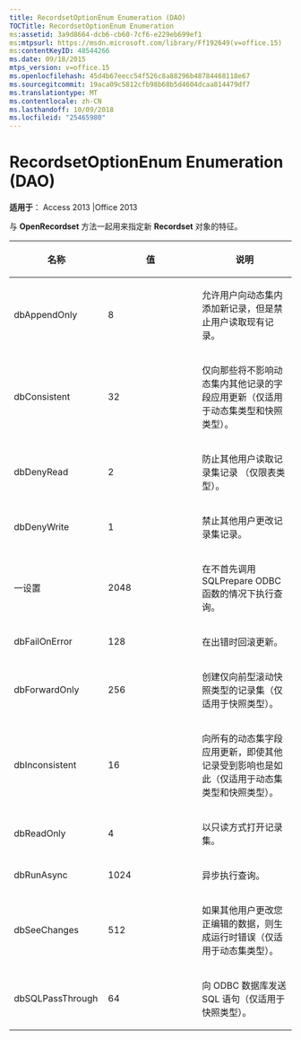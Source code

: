 ```yaml
---
title: RecordsetOptionEnum Enumeration (DAO)
TOCTitle: RecordsetOptionEnum Enumeration
ms:assetid: 3a9d8664-dcb6-cb60-7cf6-e229eb699ef1
ms:mtpsurl: https://msdn.microsoft.com/library/Ff192649(v=office.15)
ms:contentKeyID: 48544266
ms.date: 09/18/2015
mtps_version: v=office.15
ms.openlocfilehash: 45d4b67eecc54f526c8a88296b48784468118e67
ms.sourcegitcommit: 19aca09c5812cfb98b68b5d4604dcaa814479df7
ms.translationtype: MT
ms.contentlocale: zh-CN
ms.lasthandoff: 10/09/2018
ms.locfileid: "25465980"
---
```

# <a name="recordsetoptionenum-enumeration-dao"></a>RecordsetOptionEnum Enumeration (DAO)


**适用于**： Access 2013 |Office 2013

与 **OpenRecordset** 方法一起用来指定新 **Recordset** 对象的特征。

<table>
<colgroup>
<col style="width: 33%" />
<col style="width: 33%" />
<col style="width: 33%" />
</colgroup>
<thead>
<tr class="header">
<th><p>名称</p></th>
<th><p>值</p></th>
<th><p>说明</p></th>
</tr>
</thead>
<tbody>
<tr class="odd">
<td><p>dbAppendOnly</p></td>
<td><p>8</p></td>
<td><p>允许用户向动态集内添加新记录，但是禁止用户读取现有记录。</p></td>
</tr>
<tr class="even">
<td><p>dbConsistent</p></td>
<td><p>32</p></td>
<td><p>仅向那些将不影响动态集内其他记录的字段应用更新（仅适用于动态集类型和快照类型）。</p></td>
</tr>
<tr class="odd">
<td><p>dbDenyRead</p></td>
<td><p>2</p></td>
<td><p>防止其他用户读取记录集记录 （仅限表类型）。</p></td>
</tr>
<tr class="even">
<td><p>dbDenyWrite</p></td>
<td><p>1</p></td>
<td><p>禁止其他用户更改记录集记录。</p></td>
</tr>
<tr class="odd">
<td><p>一设置</p></td>
<td><p>2048</p></td>
<td><p>在不首先调用 SQLPrepare ODBC 函数的情况下执行查询。</p></td>
</tr>
<tr class="even">
<td><p>dbFailOnError</p></td>
<td><p>128</p></td>
<td><p>在出错时回滚更新。</p></td>
</tr>
<tr class="odd">
<td><p>dbForwardOnly</p></td>
<td><p>256</p></td>
<td><p>创建仅向前型滚动快照类型的记录集（仅适用于快照类型）。</p></td>
</tr>
<tr class="even">
<td><p>dbInconsistent</p></td>
<td><p>16</p></td>
<td><p>向所有的动态集字段应用更新，即使其他记录受到影响也是如此（仅适用于动态集类型和快照类型）。</p></td>
</tr>
<tr class="odd">
<td><p>dbReadOnly</p></td>
<td><p>4</p></td>
<td><p>以只读方式打开记录集。</p></td>
</tr>
<tr class="even">
<td><p>dbRunAsync</p></td>
<td><p>1024</p></td>
<td><p>异步执行查询。</p></td>
</tr>
<tr class="odd">
<td><p>dbSeeChanges</p></td>
<td><p>512</p></td>
<td><p>如果其他用户更改您正编辑的数据，则生成运行时错误（仅适用于动态集类型）。</p></td>
</tr>
<tr class="even">
<td><p>dbSQLPassThrough</p></td>
<td><p>64</p></td>
<td><p>向 ODBC 数据库发送 SQL 语句（仅适用于快照类型）。</p></td>
</tr>
</tbody>
</table>

